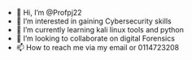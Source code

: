 - 👋 Hi, I’m @Profpj22
- 👀 I’m interested in gaining Cybersecurity skills
- 🌱 I’m currently learning kali linux tools and python 
- 💞️ I’m looking to collaborate on digital Forensics 
- 📫 How to reach me via my email or 0114723208

<!---
Profpj22/Profpj22 is a ✨ special ✨ repository because its `README.md` (this file) appears on your GitHub profile.
You can click the Preview link to take a look at your changes.
--->
